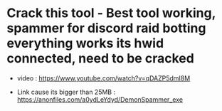 
# Crack this tool - Best tool working, spammer for discord raid botting everything works its hwid connected, need to be cracked

- video : https://www.youtube.com/watch?v=qDAZP5dmI8M

- Link cause its bigger than 25MB : https://anonfiles.com/a0ydLeYdyd/DemonSpammer_exe
